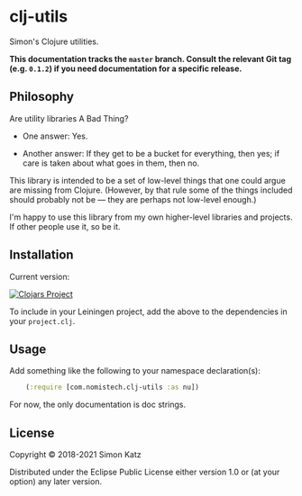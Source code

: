 # clj-utils

Simon's Clojure utilities.

**This documentation tracks the `master` branch. Consult
the relevant Git tag (e.g. `0.1.2`) if you need documentation for a
specific release.**


## Philosophy

Are utility libraries A Bad Thing?

- One answer: Yes.

- Another answer: If they get to be a bucket for everything, then yes; if care is taken about what goes in them, then no.

This library is intended to be a set of low-level things that one could argue are missing from Clojure. (However, by that rule some of the things included should probably not be — they are perhaps not low-level enough.)

I'm happy to use this library from my own higher-level libraries and projects. If other people use it, so be it.


## Installation

Current version:

[![Clojars Project](https://img.shields.io/clojars/v/com.nomistech/clj-utils.svg)](https://clojars.org/com.nomistech/clj-utils)

To include in your Leiningen project, add the above to the dependencies in
your `project.clj`.


## Usage

Add something like the following to your namespace declaration(s):

```clj
    (:require [com.nomistech.clj-utils :as nu])
```

For now, the only documentation is doc strings.


## License

Copyright © 2018-2021 Simon Katz

Distributed under the Eclipse Public License either version 1.0 or (at
your option) any later version.
